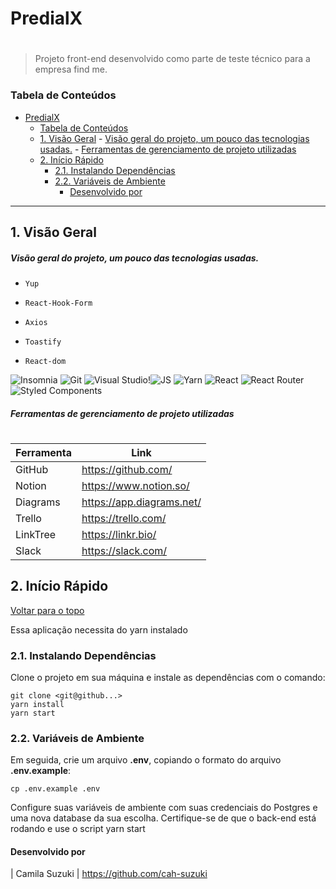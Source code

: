 # PredialX

#

> Projeto front-end desenvolvido como parte de teste técnico para a empresa find me.

### Tabela de Conteúdos

- [PredialX](#predialx)
    - [Tabela de Conteúdos](#tabela-de-conteúdos)
  - [1. Visão Geral](#1-visão-geral)
        - [Visão geral do projeto, um pouco das tecnologias usadas.](#visão-geral-do-projeto-um-pouco-das-tecnologias-usadas)
        - [Ferramentas de gerenciamento de projeto utilizadas](#ferramentas-de-gerenciamento-de-projeto-utilizadas)
  - [2. Início Rápido](#2-início-rápido)
    - [2.1. Instalando Dependências](#21-instalando-dependências)
    - [2.2. Variáveis de Ambiente](#22-variáveis-de-ambiente)
      - [Desenvolvido por](#desenvolvido-por)

---

## 1. Visão Geral

##### Visão geral do projeto, um pouco das tecnologias usadas.

-     Yup
-     React-Hook-Form
-     Axios
-     Toastify
-     React-dom

![Insomnia](https://img.shields.io/badge/Insomnia-black?style=for-the-badge&logo=insomnia&logoColor=5849BE) ![Git](https://img.shields.io/badge/git-%23F05033.svg?style=for-the-badge&logo=git&logoColor=white) ![Visual Studio](https://img.shields.io/badge/Visual%20Studio-5C2D91.svg?style=for-the-badge&logo=visual-studio&logoColor=white)!![JS](https://img.shields.io/badge/JavaScript-F7DF1E?style=for-the-badge&logo=javascript&logoColor=black) ![Yarn](https://img.shields.io/badge/yarn-%232C8EBB.svg?style=for-the-badge&logo=yarn&logoColor=white) ![React](https://img.shields.io/badge/react-%2320232a.svg?style=for-the-badge&logo=react&logoColor=%2361DAFB)
![React Router](https://img.shields.io/badge/React_Router-CA4245?style=for-the-badge&logo=react-router&logoColor=white)
![Styled Components](https://img.shields.io/badge/styled--components-DB7093?style=for-the-badge&logo=styled-components&logoColor=white)

##### Ferramentas de gerenciamento de projeto utilizadas

#

| Ferramenta | Link                      |
| ---------- | ------------------------- |
| GitHub     | https://github.com/       |
| Notion     | https://www.notion.so/    |
| Diagrams   | https://app.diagrams.net/ |
| Trello     | https://trello.com/       |
| LinkTree   | https://linkr.bio/        |
| Slack      | https://slack.com/        |

## 2. Início Rápido

[ Voltar para o topo ](#tabela-de-conteúdos)

Essa aplicação necessita do yarn instalado

### 2.1. Instalando Dependências

Clone o projeto em sua máquina e instale as dependências com o comando:

```shell
git clone <git@github...>
yarn install
yarn start
```

### 2.2. Variáveis de Ambiente

Em seguida, crie um arquivo **.env**, copiando o formato do arquivo **.env.example**:

```
cp .env.example .env
```

Configure suas variáveis de ambiente com suas credenciais do Postgres e uma nova database da sua escolha.
Certifique-se de que o back-end está rodando e use o script yarn start

#### Desenvolvido por

| Camila Suzuki | https://github.com/cah-suzuki
